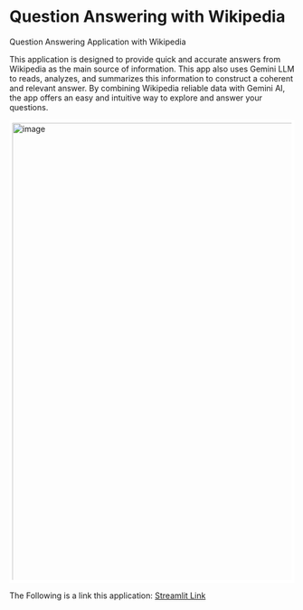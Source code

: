 # Question Answering with Wikipedia
Question Answering Application with Wikipedia

This application is designed to provide quick and accurate answers from Wikipedia as the main source of information. This app also uses Gemini LLM to reads, analyzes, and summarizes this information to construct a coherent and relevant answer. By combining Wikipedia reliable data with Gemini AI, the app offers an easy and intuitive way to explore and answer your questions.

<img width="1918" height="818" alt="image" src="https://github.com/user-attachments/assets/4ab641c9-90eb-416c-b188-a393d691ab50" style="border: 5px solid white; box-sizing: border-box;"/>

The Following is a link  this application: <a href="https://question-answering-wikipedia.streamlit.app/"> Streamlit Link</a>
